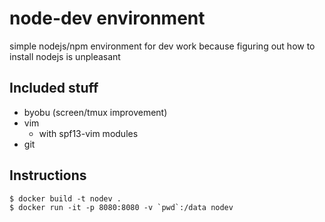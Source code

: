 # node-dev environment

simple nodejs/npm environment for dev work because figuring out how to install nodejs is unpleasant


## Included stuff

- byobu (screen/tmux improvement)
- vim
    - with spf13-vim modules
- git


## Instructions

```console
$ docker build -t nodev .
$ docker run -it -p 8080:8080 -v `pwd`:/data nodev
```

